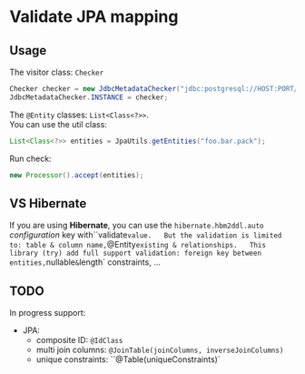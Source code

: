 # Validate JPA mapping

## Usage

The visitor class: `Checker`
```java
Checker checker = new JdbcMetadataChecker("jdbc:postgresql://HOST:PORT/DATABASE?user=USERNAME&password=PASSWORD&currentSchema=SCHEMA");
JdbcMetadataChecker.INSTANCE = checker;
```

The `@Entity` classes: `List<Class<?>>`.  
You can use the util class:
```java
List<Class<?>> entities = JpaUtils.getEntities("foo.bar.pack");
```

Run check:
```java
new Processor().accept(entities);
```

## VS Hibernate

If you are using **Hibernate**, you can use the `hibernate.hbm2ddl.auto` *configuration* key with``validate` value.  
But the validation is limited to: table & column name, `@Entity` existing & relationships.  
This library (try) add full support validation: foreign key between entities, `nullable` & `length` constraints, ...

## TODO

In progress support:
* JPA:
	* composite ID: `@IdClass`
	* multi join columns: `@JoinTable(joinColumns, inverseJoinColumns)`
	* unique constraints: ``@Table(uniqueConstraints)`
